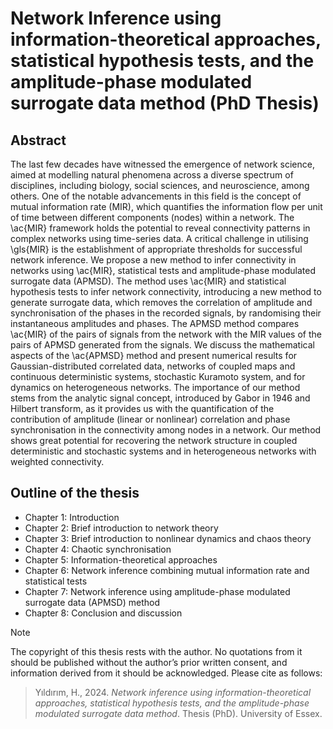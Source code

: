 # Network Inference using information-theoretical approaches, statistical hypothesis tests, and the amplitude-phase modulated surrogate data method (PhD Thesis)

## Abstract

The last few decades have witnessed the emergence of network science, aimed at modelling natural phenomena across a diverse spectrum of disciplines, including biology, social sciences, and neuroscience, among others. One of the notable advancements in this field is the concept of mutual information rate (MIR), which quantifies the information flow per unit of time between different components (nodes) within a network. The \ac{MIR} framework holds the potential to reveal connectivity patterns in complex networks using time-series data. A critical challenge in utilising \gls{MIR} is the establishment of appropriate thresholds for successful network inference. We propose a new method to infer connectivity in networks using \ac{MIR}, statistical tests and amplitude-phase modulated surrogate data (APMSD).  The method uses \ac{MIR} and statistical hypothesis tests to infer network connectivity, introducing a new method to generate surrogate data, which removes the correlation of amplitude and synchronisation of the phases in the recorded signals, by randomising their instantaneous amplitudes and phases. The APMSD method compares \ac{MIR} of the pairs of signals from the network with the MIR values of the pairs of APMSD generated from the signals. We discuss the mathematical aspects of the \ac{APMSD} method and present numerical results for Gaussian-distributed correlated data, networks of coupled maps and continuous deterministic systems, stochastic Kuramoto system, and for dynamics on heterogeneous networks. The importance of our method stems from the analytic signal concept, introduced by Gabor in 1946 and Hilbert transform, as it provides us with the quantification of the contribution of amplitude (linear or nonlinear) correlation and phase synchronisation in the connectivity among nodes in a network. Our method shows great potential for recovering the network structure in coupled deterministic and stochastic systems and in heterogeneous networks with weighted connectivity.

## Outline of the thesis

* Chapter 1: Introduction
* Chapter 2: Brief introduction to network theory
* Chapter 3: Brief introduction to nonlinear dynamics and chaos theory
* Chapter 4: Chaotic synchronisation
* Chapter 5: Information-theoretical approaches
* Chapter 6: Network inference combining mutual information rate and statistical tests
* Chapter 7: Network inference using amplitude-phase modulated surrogate data (APMSD) method
* Chapter 8: Conclusion and discussion

>[!Note]
> The copyright of this thesis rests with the author. No quotations from it should be published without the author’s prior written consent, and information derived from it should be acknowledged. Please cite as follows:

>Yıldırım, H., 2024. _Network inference using information-theoretical approaches, statistical hypothesis tests, and the amplitude-phase modulated surrogate data method_. Thesis (PhD). University of Essex.
